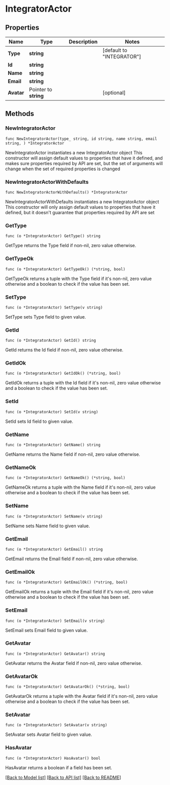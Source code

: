 # IntegratorActor

## Properties

Name | Type | Description | Notes
------------ | ------------- | ------------- | -------------
**Type** | **string** |  | [default to "INTEGRATOR"]
**Id** | **string** |  | 
**Name** | **string** |  | 
**Email** | **string** |  | 
**Avatar** | Pointer to **string** |  | [optional] 

## Methods

### NewIntegratorActor

`func NewIntegratorActor(type_ string, id string, name string, email string, ) *IntegratorActor`

NewIntegratorActor instantiates a new IntegratorActor object
This constructor will assign default values to properties that have it defined,
and makes sure properties required by API are set, but the set of arguments
will change when the set of required properties is changed

### NewIntegratorActorWithDefaults

`func NewIntegratorActorWithDefaults() *IntegratorActor`

NewIntegratorActorWithDefaults instantiates a new IntegratorActor object
This constructor will only assign default values to properties that have it defined,
but it doesn't guarantee that properties required by API are set

### GetType

`func (o *IntegratorActor) GetType() string`

GetType returns the Type field if non-nil, zero value otherwise.

### GetTypeOk

`func (o *IntegratorActor) GetTypeOk() (*string, bool)`

GetTypeOk returns a tuple with the Type field if it's non-nil, zero value otherwise
and a boolean to check if the value has been set.

### SetType

`func (o *IntegratorActor) SetType(v string)`

SetType sets Type field to given value.


### GetId

`func (o *IntegratorActor) GetId() string`

GetId returns the Id field if non-nil, zero value otherwise.

### GetIdOk

`func (o *IntegratorActor) GetIdOk() (*string, bool)`

GetIdOk returns a tuple with the Id field if it's non-nil, zero value otherwise
and a boolean to check if the value has been set.

### SetId

`func (o *IntegratorActor) SetId(v string)`

SetId sets Id field to given value.


### GetName

`func (o *IntegratorActor) GetName() string`

GetName returns the Name field if non-nil, zero value otherwise.

### GetNameOk

`func (o *IntegratorActor) GetNameOk() (*string, bool)`

GetNameOk returns a tuple with the Name field if it's non-nil, zero value otherwise
and a boolean to check if the value has been set.

### SetName

`func (o *IntegratorActor) SetName(v string)`

SetName sets Name field to given value.


### GetEmail

`func (o *IntegratorActor) GetEmail() string`

GetEmail returns the Email field if non-nil, zero value otherwise.

### GetEmailOk

`func (o *IntegratorActor) GetEmailOk() (*string, bool)`

GetEmailOk returns a tuple with the Email field if it's non-nil, zero value otherwise
and a boolean to check if the value has been set.

### SetEmail

`func (o *IntegratorActor) SetEmail(v string)`

SetEmail sets Email field to given value.


### GetAvatar

`func (o *IntegratorActor) GetAvatar() string`

GetAvatar returns the Avatar field if non-nil, zero value otherwise.

### GetAvatarOk

`func (o *IntegratorActor) GetAvatarOk() (*string, bool)`

GetAvatarOk returns a tuple with the Avatar field if it's non-nil, zero value otherwise
and a boolean to check if the value has been set.

### SetAvatar

`func (o *IntegratorActor) SetAvatar(v string)`

SetAvatar sets Avatar field to given value.

### HasAvatar

`func (o *IntegratorActor) HasAvatar() bool`

HasAvatar returns a boolean if a field has been set.


[[Back to Model list]](../README.md#documentation-for-models) [[Back to API list]](../README.md#documentation-for-api-endpoints) [[Back to README]](../README.md)


